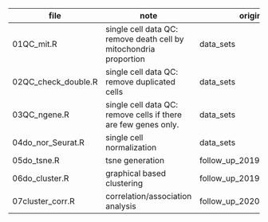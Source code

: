 


|file                |note                                                              |original file (ccbr952)|
| ---                | ---                                                              | --- |
|01QC_mit.R          |single cell data QC: remove death cell by mitochondria proportion |data_sets|
|02QC_check_double.R |single cell data QC: remove duplicated cells                      |data_sets|
|03QC_ngene.R        |single cell data QC: remove cells if there are few genes only.    |data_sets|
|04do_nor_Seurat.R   |single cell normalization	                                        |data_sets|
|05do_tsne.R         |tsne generation                                                   |follow_up_20190917/01do_tsne.R|
|06do_cluster.R      |graphical based clustering                                        |follow_up_20190917/02do_cluster.R|
|07cluster_corr.R    |correlation/association analysis	                                |follow_up_20200714_corr/08cluster_corr.R|


